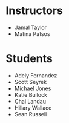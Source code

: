 # Instructors

- Jamal Taylor
- Matina Patsos

# Students

- Adely Fernandez
- Scott Seyrek
- Michael Jones
- Katie Bullock
- Chai Landau
- Hillary Wallace
- Sean Russell
